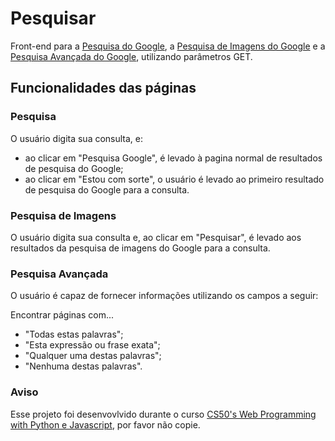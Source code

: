 # Pesquisar

Front-end para a [Pesquisa do Google](https://www.google.com.br/), a [Pesquisa de Imagens do Google](https://images.google.com/) e a [Pesquisa Avançada do Google](https://www.google.com/advanced_search), utilizando parâmetros GET.
 
## Funcionalidades das páginas
### Pesquisa
O usuário digita sua consulta, e:
- ao clicar em "Pesquisa Google", é levado à pagina normal de resultados de pesquisa do Google;
- ao clicar em "Estou com sorte", o usuário é levado ao primeiro resultado de pesquisa do Google para a consulta.

### Pesquisa de Imagens
O usuário digita sua consulta e, ao clicar em "Pesquisar", é levado aos resultados da pesquisa de imagens do Google para a consulta.

### Pesquisa Avançada
O usuário é capaz de fornecer informações utilizando os campos a seguir:

Encontrar páginas com...
- "Todas estas palavras";
- "Esta expressão ou frase exata";
- "Qualquer uma destas palavras";
- "Nenhuma destas palavras".

### Aviso
Esse projeto foi desenvovlvido durante o curso [CS50's Web Programming with Python e Javascript](https://learning.edx.org/course/course-v1:HarvardX+CS50W+Web/home), por favor não copie.
